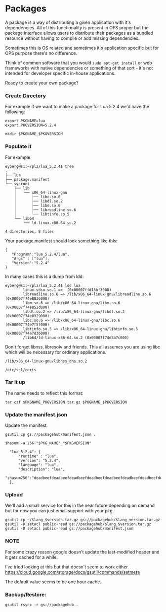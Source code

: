 # Packages

A package is a way of distributing a given application with it's
dependencies. All of this functionality is present in OPS proper but the
package interface allows users to distribute their packages as a bundled
resource without having to compile or add missing dependencies.

Sometimes this is OS related and sometimes it's application specific but
for OPS purpose there's no difference.

Think of common software that you would ```sudo apt-get install``` or
web frameworks with native dependencies or something of that sort - it's
not intended for developer specific in-house applications.

Ready to create your own package?

### Create Directory

For example if we want to make a package for Lua 5.2.4 we'd have the
following:

```
export PKGNAME=lua
export PKGVERSION=5.2.4

mkdir $PKGNAME_$PKGVERSION
```

### Populate it

For example:

```
eyberg@s1:~/plz/lua_5.2.4$ tree
.
├── lua
├── package.manifest
└── sysroot
    ├── lib
    │   └── x86_64-linux-gnu
    │       ├── libc.so.6
    │       ├── libdl.so.2
    │       ├── libm.so.6
    │       ├── libreadline.so.6
    │       └── libtinfo.so.5
    └── lib64
        └── ld-linux-x86-64.so.2

4 directories, 8 files
```

Your package.manifest should look something like this:

```
{
   "Program":"lua_5.2.4/lua",
   "Args" : ["lua"],
   "Version":"5.2.4"
}
```

In many cases this is a dump from ldd:

```
eyberg@s1:~/plz/lua_5.2.4$ ldd lua
        linux-vdso.so.1 =>  (0x00007ffd18bf3000)
        libreadline.so.6 => /lib/x86_64-linux-gnu/libreadline.so.6 (0x00007f74e8836000)
        libm.so.6 => /lib/x86_64-linux-gnu/libm.so.6 (0x00007f74e852d000)
        libdl.so.2 => /lib/x86_64-linux-gnu/libdl.so.2 (0x00007f74e8329000)
        libc.so.6 => /lib/x86_64-linux-gnu/libc.so.6 (0x00007f74e7f5f000)
        libtinfo.so.5 => /lib/x86_64-linux-gnu/libtinfo.so.5 (0x00007f74e7d36000)
        /lib64/ld-linux-x86-64.so.2 (0x00007f74e8a7c000)
```

Don't forget libnss, libresolv and friends. This all assumes you are
using libc which will be necessary for ordinary applications.

```
/lib/x86_64-linux-gnu/libnss_dns.so.2
```

```
/etc/ssl/certs
```

### Tar it up

The name needs to reflect this format:

```
tar czf $PKGNAME_PKGVERSION.tar.gz $PKGNAME_$PKGVERSION
```

### Update the manifest.json

Update the manifest.

```
gsutil cp gs://packagehub/manifest.json .
```

```
shasum -a 256 "$PKG_NAME"_"$PKGVERSION"
```

```
  "lua_5.2.4": {
      "runtime" : "lua",
      "version": "5.2.4",
      "language": "lua",
      "description": "lua",
      "shasum256":"deadbeefdeadbeefdeadbeefdeadbeefdeadbeefdeadbeefdeadbeefdeadbeef"
  },
```

### Upload

We'll add a small service for this in the near future depending on
demand but for now you can just email support with your pkg.

```
gsutil cp ~/$lang_$version.tar.gz gs://packagehub/$lang_version.tar.gz
gsutil -D setacl public-read gs://packagehub/$lang_$version.tar.gz
gsutil -D setacl public-read gs://packagehub/manifest.json
```

### NOTE

For some crazy reason google doesn't update the last-modified header and
it gets cached for a while.

I've tried looking at this but that doesn't seem to work either.
https://cloud.google.com/storage/docs/gsutil/commands/setmeta

The default value seems to be one hour cache.

### Backup/Restore:

```
gsutil rsync -r gs://packagehub .
```

